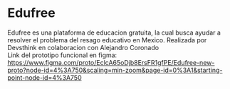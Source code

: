 # Edufree
Edufree es una plataforma de educacion gratuita, la cual busca ayudar a resolver el problema del resago educativo en Mexico. Realizada por Devsthink en colaboracion con Alejandro Coronado <br>
Link del prototipo funcional en figma: https://www.figma.com/proto/EclcA65oDjb8ErsFR1gfPE/Edufree-new-proto?node-id=4%3A750&scaling=min-zoom&page-id=0%3A1&starting-point-node-id=4%3A750
